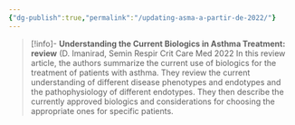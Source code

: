 ```yaml
---
{"dg-publish":true,"permalink":"/updating-asma-a-partir-de-2022/"}
---
```



>[!info]- **Understanding the Current Biologics in Asthma Treatment: review** (D. Imanirad, Semin Respir Crit Care Med 2022
>In this review article, the authors summarize the current use of biologics for the treatment of patients with asthma. They review the current understanding of different disease phenotypes and endotypes and the pathophysiology of different endotypes. They then describe the currently approved biologics and considerations for choosing the appropriate ones for specific patients.

